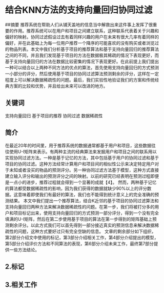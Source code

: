# 结合KNN方法的支持向量回归协同过滤

##摘要
推荐系统在帮助人们从铺天盖地的信息当中解救出来这件事上发挥了很重要的作用。推荐系统可以在用户和项目之间建立联系，这种联系代表着关于兴趣和偏好的映射。协同过滤假设过去有着同样兴趣的用户在未来有很大几率有着同样的偏好，并在此基础上为每一位用户推荐一个降序的可能喜欢的没有购买或者浏览过的物品列表。本文中我们分析基于项目的推荐算法和基于支持向量回归的推荐算法之间的不同，并且我们发现基于项目的方法在数据极其稀疏的情况下表现更好，而基于支持向量回归的方法在数据比较密集的情况下表现更好。在此前提上我们提出一种可以结合以上两种不同方法的优点的算法，首先使用支持向量回归的方式预测一小部分的评分，然后使用基于项目的协同过滤算法预测剩余的评分，这样在一定程度上可以解决数据稀疏性的问题。最后，我们实验性地验证我们的方案和传统经典方案的比较和优势，并且给出未来可以改进的地方。
## 关键词
支持向量回归 基于项目的推荐 协同过滤 数据稀疏性
## 简介
在最近20年的时间里，用于推荐系统的数据通常都基于用户和项目，这些数据往往使用U-I矩阵来表示。有两种主流的经典算法来发掘用户和项目之间的联系用以实现协同过滤方法。一种是基于记忆的方法，其中包括基于用户的协同过滤和基于项目的协同过滤。这种方法经常计算用户和项目间的相似性公示来决定特定用户对于未知或者没买的物品的预测评分。另一种协同过滤方法基于模型，这种方式直接建立输入评分和输出的预测评分之间的映射。以前的研究已经表明在预测过程即便是一点小的进步，推荐过程就会得到一个显著的成就【4】。
然而，两种基于记忆的算法都受数据稀疏性的影响，因为我们获得的数据就缺少90%以上的评分数据。这意味着即使我们有最好的算法，我们也不能得到统计意义上的完全准确的预测结果。
本文中我们提出一个推荐算法，结合K近邻的基于项目的协同过滤算法和支持向量回归两种方法来解决数据稀疏性的问题。在第一步，我们将被打分多的用户和项目标记出来，使用支持向量回归的方式预测一部分评分，得到一个没有完全填满的U-I矩阵，然后在第二步使用基于项目的算法在第一步得到的矩阵基础上预测剩余评分。以此方式我们可以首先得到一部分接近真实的预测信息来解决数据稀疏性的问题，这种方式要好过只有完全空缺的信息。
文章的剩余部分如下组织，第2部分介绍文中使用的标记，第3部分介绍相关工作，第4部分介绍提出的模型，第5部分介绍评价方法和不同算法的表现，第6部分介绍未来工作，最终第7部分提供一些方法结论。
## 2.标记
## 3.相关工作



